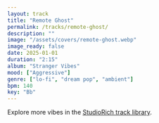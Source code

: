 ```yaml
---
layout: track
title: "Remote Ghost"
permalink: /tracks/remote-ghost/
description: ""
image: "/assets/covers/remote-ghost.webp"
image_ready: false
date: 2025-01-01
duration: "2:15"
album: "Stranger Vibes"
mood: ["Aggressive"]
genre: ["lo-fi", "dream pop", "ambient"]
bpm: 140
key: "Bb"
---
```


Explore more vibes in the [StudioRich track library](/tracks/).
